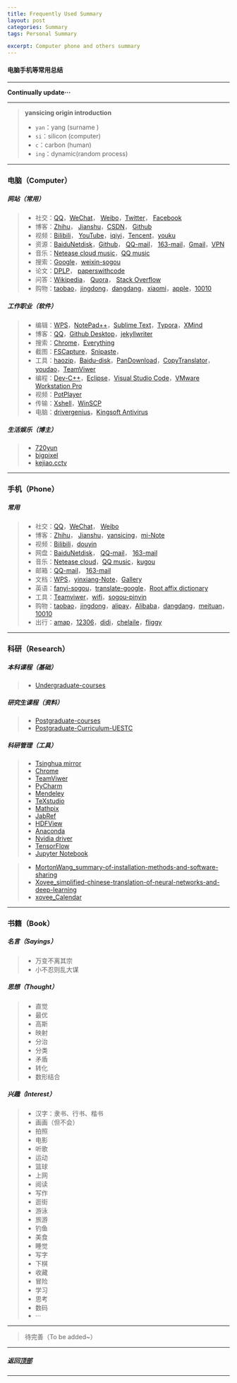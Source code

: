 ```yaml
---
title: Frequently Used Summary
layout: post
categories: Summary
tags: Personal Summary

excerpt: Computer phone and others summary
---
```

#### 电脑手机等常用总结 <span id="home">
---

__Continually update···__

---
> **yansicing origin introduction**
> -  `yan`：yang (surname )
> -   `si`：silicon (computer)
> -    `c`：carbon (human)
> -  `ing`：dynamic(random process)

---

### 电脑（Computer）

##### 网站（常用）
> * 社交：[QQ](https://im.qq.com/)，[WeChat](https://web.wechat.com/)， [Weibo](https://weibo.com)，[Twitter](https://twitter.com/?lang=zh-cn)， [Facebook](https://www.facebook.com)
> * 博客：[Zhihu](https://www.zhihu.com/)， [Jianshu](https://www.jianshu.com/)，[CSDN](https://mp.csdn.net/)， [Github](https://github.com/yansicing/)
> * 视频：[Bilibili](https://www.bilibili.com/)， [YouTube](https://www.youtube.com/)，[iqiyi](https://www.iqiyi.com/)，[Tencent](https://v.qq.com/)，[youku](https://www.youku.com/)
> * 资源：[BaiduNetdisk](https://pan.baidu.com)，[Github](https://github.com/yansicing/)， [QQ-mail](https://mail.qq.com)， [163-mail](https://email.163.com)，[Gmail](https://myaccount.google.com/)，[VPN](https://github.com/getlantern/lantern)
> * 音乐：[Netease cloud music](https://music.163.com/)，[QQ music](https://y.qq.com/)
> * 搜索：[Google](https://www.google.com/)，[weixin-sogou](https://weixin.sogou.com/)
> * 论文：[DPLP](https://dblp.uni-trier.de/)， [paperswithcode](https://paperswithcode.com/) 
> * 问答：[Wikipedia](https://zh.wikipedia.org/)， [Quora](https://www.quora.com/)， [Stack Overflow](https://stackoverflow.com/)
> * 购物：[taobao](https://www.taobao.com/)，[jingdong](https://www.jd.com)，[dangdang](http://book.dangdang.com)，[xiaomi](https://list.mi.com/)，[apple](https://www.apple.com/cn/)，[10010](https://uac.10010.com/)

##### 工作职业（软件）
> * 编辑：[WPS](https://www.wps.cn/)，[NotePad++](https://notepad-plus-plus.org/)，[Sublime Text](http://www.sublimetext.com/3)，[Typora](https://www.typora.io/)，[XMind](https://www.xmind.cn/)
> * 博客：[QQ](https://im.qq.com/)，[Github Desktop](https://github.com/yansicing/yansicing.github.io)，[jekyllwriter](http://jekyllwriter.com)
> * 搜索：[Chrome](https://www.google.cn/chrome/)，[Everything](https://www.voidtools.com/zh-cn/)
> * 截图：[FSCapture](https://faststone-capture.en.softonic.com/)，[Snipaste](https://www.snipaste.com/)，
> * 工具：[haozip](http://haozip.2345.cc/)，[Baidu-disk](https://pan.baidu.com)，[PanDownload](https://github.com/BigLight-H/PanDownload)，[CopyTranslator](https://github.com/CopyTranslator/CopyTranslator)，[youdao](http://cidian.youdao.com/)，[TeamViwer](https://down.aaui.net/TeamViewer.htm)
> * 编程：[Dev-C++](https://bloodshed-dev-c.en.softonic.com/)，[Eclipse](https://www.eclipse.org/downloads/)，[Visual Studio Code](https://code.visualstudio.com/)，[VMware Workstation Pro](https://www.vmware.com/cn.html)
> * 视频：[PotPlayer](https://potplayer.en.softonic.com/)
> * 传输：[Xshell](https://xshell.en.softonic.com/)，[WinSCP](https://winscp.net/eng/docs/lang:chs)
> * 电脑：[drivergenius](http://www.drivergenius.com/)，[Kingsoft Antivirus](http://www.ijinshan.com/)

##### 生活娱乐（博主）
> * [720yun](https://720yun.com/)
> * [bigpixel](http://www.bigpixel.cn/)
> * [kejiao.cctv](http://kejiao.cctv.com/)

---
### 手机（Phone）

##### 常用
> * 社交：[QQ](https://im.qq.com/)，[WeChat](https://web.wechat.com/)， [Weibo](https://weibo.com)
> * 博客：[Zhihu](https://www.zhihu.com/)， [Jianshu](https://www.jianshu.com/)，[yansicing](https://yansicing.github.io)，[mi-Note](https://i.mi.com/)
> * 视频：[Bilibili](https://www.bilibili.com/)，[douyin](https://www.douyin.com/)
> * 网盘：[BaiduNetdisk](https://pan.baidu.com)， [QQ-mail](https://mail.qq.com)， [163-mail](https://email.163.com)
> * 音乐：[Netease cloud](https://music.163.com/)，[QQ music](https://y.qq.com/)，[kugou](https://www.kugou.com/)
> * 邮箱：[QQ-mail](https://mail.qq.com)， [163-mail](https://email.163.com)
> * 文档：[WPS](https://www.wps.cn/)，[yinxiang-Note](https://www.yinxiang.com/)，[Gallery](https://everphoto.cn/#landing)
> * 英语：[fanyi-sogou](https://fanyi.sogou.com)，[translate-google](https://translate.google.cn/)，[Root affix dictionary](http://www.dicts.cn/)
> * 工具：[Teamviwer](https://down.aaui.net/TeamViewer.htm)，[wifi](https://cn.wifi.com/)，[sogou-pinyin](https://pinyin.sogou.com/)
> * 购物：[taobao](https://www.taobao.com/)，[jingdong](https://www.jd.com)，[alipay](https://www.alipay.com/)，[Alibaba](https://www.1688.com/)，[dangdang](http://book.dangdang.com)，[meituan](https://www.meituan.com/)，[10010](https://uac.10010.com/)
> * 出行：[amap](https://www.amap.com/)，[12306](https://kyfw.12306.cn/otn/leftTicket/init)，[didi](https://www.didiglobal.com/)，[chelaile](https://www.chelaile.net.cn/)，[fliggy](https://www.fliggy.com)

---
### 科研（Research）

##### 本科课程（基础）
> * [Undergraduate-courses](https://yansicing.github.io/2019/04/30/Undergraduate-postgraduate-courses)

##### 研究生课程（资料）
> * [Postgraduate-courses](https://yansicing.github.io/2019/04/30/Undergraduate-postgraduate-courses)
> * [Postgraduate-Curriculum-UESTC](https://github.com/yansicing/Postgraduate-Curriculum-UESTC)

##### 科研管理（工具）
> * [Tsinghua mirror](https://mirrors.tuna.tsinghua.edu.cn/)
> * [Chrome](https://www.google.cn/intl/zh-CN/chrome/)
> * [TeamViwer](https://down.aaui.net/TeamViewer.htm)
> * [PyCharm](http://www.jetbrains.com/pycharm/)
> * [Mendeley](https://www.mendeley.com)
> * [TeXstudio](http://texstudio.sourceforge.net/)
> * [Mathpix](https://mathpix.com/)
> * [JabRef](http://www.jabref.org/)
> * [HDFView](https://hdf-viewer.winsite.com/)
> * [Anaconda](https://www.anaconda.com/)
> * [Nvidia driver](https://www.nvidia.cn/Download/index.aspx?lang=cn)
> * [TensorFlow](https://github.com/mind/wheels/releases/)
> * [Jupyter Notebook](https://jupyter.org/)

> * [MortonWang_summary-of-installation-methods-and-software-sharing](https://github.com/MortonWang/summary-of-installation-methods-and-software-sharing)
> * [Xovee_simplified-chinese-translation-of-neural-networks-and-deep-learning](https://github.com/Xovee/simplified-chinese-translation-of-neural-networks-and-deep-learning)
> * [xovee_Calendar](https://blog.csdn.net/xovee/article/details/87901642)

---
### 书籍（Book）

##### 名言（Sayings）

> * 万变不离其宗
> * 小不忍则乱大谋

##### 思想（Thought）
> * 直觉
> * 最优
> * 高斯
> * 映射
> * 分治
> * 分类
> * 矛盾
> * 转化
> * 数形结合

##### 兴趣（Interest）

>  - 汉字：隶书、行书、楷书
>  - 画画（但不会）
>  - 拍照
>  - 电影
>  - 听歌
>  - 运动
>  - 篮球
>  - 上网
>  - 阅读
>  - 写作
>  - 逛街
>  - 游泳
>  - 旅游
>  - 钓鱼
>  - 美食
>  - 睡觉
>  - 写字
>  - 下棋
>  - 收藏
>  - 冒险
>  - 学习
>  - 思考
>  - 数码
>  - ···

---

> 待完善（To be added~）

---

##### **返回[顶部](#home)**

----